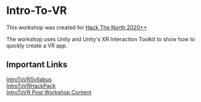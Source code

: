 # Intro-To-VR
This workshop was created for [Hack The North 2020++](https://hackthenorth.com/) 

The workshop uses Unity and Unity's XR Interaction Toolkit to show how to quickly create a VR app.
## Important Links 
[IntroToVRSyllabus](https://hackthenorth.com/syllabuses/IntroToVRSyllabus.pdf)  
[IntroToVRHackPack](https://hackthenorth.com/hackpacks/IntroToVRHackpack.pdf)  
[IntroToVR Post Workshop Content](https://docs.google.com/document/d/1yx0IkINfMEKYYgtV1qvkfOqtPfDO4fiJ9uJhnS55tBw/edit)
